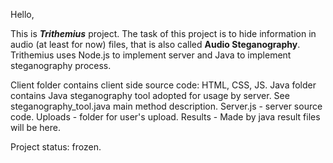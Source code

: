 Hello,

This is _**Trithemius**_ project. The task of this project is to hide information in audio (at least for now) files, that is also called **Audio Steganography**. Trithemius uses Node.js to implement server and Java to implement steganography process.

Client folder contains client side source code: HTML, CSS, JS.
Java folder contains Java steganography tool adopted for usage by server. See steganography_tool.java main method description.
Server.js - server source code.
Uploads - folder for user's upload.
Results - Made by java result files will be here.

Project status: frozen. 
